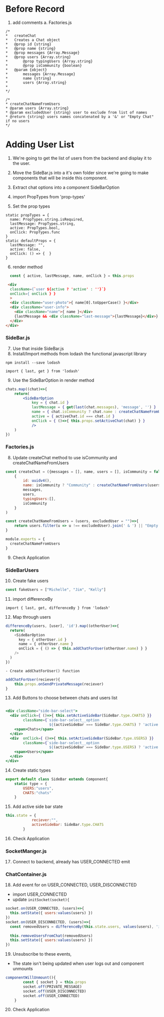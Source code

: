 # Before Record 
1. add comments
  a. Factories.js
```
/*
*	createChat
*	Creates a Chat object
* 	@prop id {string}
* 	@prop name {string}
* 	@prop messages {Array.Message}
* 	@prop users {Array.string}
*		@prop typingUsers {Array.string}
*		@prop isCommunity {boolean}
*	@param {object} 
*		messages {Array.Message}
*		name {string}
*		users {Array.string}
* 
*/

/*
* createChatNameFromUsers
* @param users {Array.string} 
* @param excludedUser {string} user to exclude from list of names
* @return {string} users names concatenated by a '&' or "Empty Chat" if no users
*/
```
# Adding User List

1. We're going to get the list of users from the backend and display it to the user.

2. Move the SideBar.js into a it's own folder since we're going to make components that will be inside this component.

3. Extract chat options into a component SideBarOption
4. import PropTypes from 'prop-types'
5. Set the prop types
```
static propTypes = {
  name: PropTypes.string.isRequired,
  lastMessage: PropTypes.string,
  active: PropTypes.bool,
  onClick: PropTypes.func
}
static defaultProps = {
  lastMessage: "",
  active: false,
  onClick: () => {  }
}
```
6. render method

```js
  const { active, lastMessage, name, onClick } = this.props 
```
```html
 <div  
  className={`user ${active ? 'active' : ''}`}
  onClick={ onClick } }
  >
  <div className="user-photo">{ name[0].toUpperCase() }</div>
  <div className="user-info">
    <div className="name">{ name }</div>
    {lastMessage && <div className="last-message">{lastMessage}</div>}
  </div>
</div>
```
### SideBar.js
7. Use that inside SideBar.js
8. Install/Import methods from lodash the functional javascript library
```
npm install --save lodash

import { last, get } from 'lodash'
```
9. Use the SideBarOption in render method
```jsx
chats.map((chat)=>{
	return(
		<SideBarOption 
			key = { chat.id }
			lastMessage = { get(last(chat.messages), 'message', '') }
			name = { chat.isCommunity ? chat.name : createChatNameFromUsers(chat, user.name) }
			active = { activeChat.id === chat.id }
			onClick = { ()=>{ this.props.setActiveChat(chat) } }
			/>
	)
})
```
### Factories.js
8. Update createChat method to use isCommunity and createChatNameFromUsers
```js
const createChat = ({messages = [], name, users = [], isCommunity = false} = {})=>(
	{
		id: uuidv4(),
		name: isCommunity ? "Community" : createChatNameFromUsers(users),
		messages,
		users,
		typingUsers:[],
		isCommunity
	}
)

const createChatNameFromUsers = (users, excludedUser = "")=>{
	return users.filter(u => u !== excludedUser).join(' & ') || "Empty Chat"
}

module.exports = {
  createChatNameFromUsers
}
```

9. Check Application

### SideBarUsers
10. Create fake users 
```js
const fakeUsers = ["Michelle", "Jim", "Kelly"] 
```
11. import differenceBy
```
import { last, get, differenceBy } from 'lodash'
``` 
12. Map through users
```js
differenceBy(users, [user], 'id').map((otherUser)=>{
  return(
    <SideBarOption
      key = { otherUser.id }
      name = { otherUser.name }
      onClick = { () => { this.addChatForUser(otherUser.name) } }
    />
  )
})
```
	- Create addChatForUser() function 
```jsx
addChatForUser(reciever){
	this.props.onSendPrivateMessage(reciever)
}
```
13. Add Buttons to choose between chats and users list

```jsx

<div className="side-bar-select">
  <div onClick={ ()=>{ this.setActiveSideBar(SideBar.type.CHATS) }} 
        className={`side-bar-select__option 
                    ${(activeSideBar === SideBar.type.CHATS) ? 'active' : ''}`}>
    <span>Chats</span>
  </div>
  <div  onClick={ ()=>{ this.setActiveSideBar(SideBar.type.USERS) }} 
        className={`side-bar-select__option 
                    ${(activeSideBar === SideBar.type.USERS) ? 'active' : ''}`}>
    <span>Users</span>
  </div>
</div>
```
14. Create static types
```js
export default class SideBar extends Component{
	static type = {
		USERS:"users",
		CHATS:"chats"
	}
```
15. Add active side bar state
```js
this.state = {
			reciever:"",
			activeSideBar: SideBar.type.CHATS
		}
```
16. Check Application
### SocketManger.js
17. Connect to backend, already has USER_CONNECTED emit

### ChatContainer.js
18. Add event for on USER_CONNECTED, USER_DISCONNECTED
  - import USER_CONNECTED
  - update ` initSocket(socket){ `

```js
socket.on(USER_CONNECTED, (users)=>{
  this.setState({ users:values(users) })
})
socket.on(USER_DISCONNECTED, (users)=>{
  const removedUsers = differenceBy(this.state.users, values(users), 'id')
  
  this.removeUsersFromChat(removedUsers)
  this.setState({ users:values(users) })
})
```
19. Unsubscribe to these events, 
  - The state isn't being updated when user logs out and component unmounts
```js
componentWillUnmount(){
		const { socket } = this.props
		socket.off(PRIVATE_MESSAGE)
		socket.off(USER_DISCONNECTED)
		socket.off(USER_CONNECTED)
	}
```
20. Check Application
